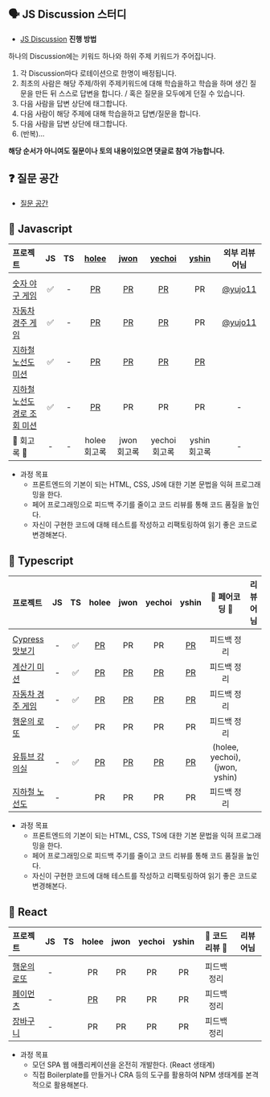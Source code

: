 ## 🗣 JS Discussion 스터디

- [JS Discussion](https://github.com/transcendence42/javascript-archive/discussions/categories/js%EC%8A%A4%ED%84%B0%EB%94%94) **진행 방법**

하나의 Discussion에는 키워드 하나와 하위 주제 키워드가 주어집니다. 

1. 각 Discussion마다 로테이션으로 한명이 배정됩니다.
2. 최초의 사람은 해당 주제/하위 주제키워드에 대해 학습을하고 학습을 하며 생긴 질문을 만든 뒤 스스로 답변을 합니다. / 혹은 질문을 모두에게 던질 수 있습니다.
3. 다음 사람을 답변 상단에 태그합니다.
4. 다음 사람이 해당 주제에 대해 학습을하고 답변/질문을 합니다.
5. 다음 사람을 답변 상단에 태그합니다.
6. (반복)...

**해당 순서가 아니여도 질문이나 토의 내용이있으면 댓글로 참여 가능합니다.**

## ❓ 질문 공간

- [질문 공간](https://github.com/transcendence42/javascript-archive/discussions/categories/q-a)

## 🌱 Javascript

|   프로젝트    |  JS  |  TS  |  [holee](https://github.com/hochan222)   |  [jwon](https://github.com/jwon42)  |  [yechoi](https://github.com/yechoi42)  |  [yshin](https://github.com/yhshin0)  | 외부 리뷰어님    |
| :---------- | :--: | :--: | :------: | :----: | :------: | :-----: | :----------: |
||||||||||
| [숫자 야구 게임](https://github.com/transcendence42/javascript-baseball-precourse)   | ✅ | - |  [PR](https://github.com/transcendence42/javascript-baseball-precourse/pull/1) | [PR](https://github.com/transcendence42/javascript-baseball-precourse/pull/2) | [PR](https://github.com/transcendence42/javascript-baseball-precourse/pull/3) | PR | [@yujo11](https://github.com/yujo11) |
| [자동차 경주 게임](https://github.com/transcendence42/javascript-racingcar-precourse)   | ✅ | - |  [PR](https://github.com/transcendence42/javascript-racingcar-precourse/pull/1) | [PR](https://github.com/transcendence42/javascript-racingcar-precourse/pull/2) | [PR](https://github.com/transcendence42/javascript-racingcar-precourse/pull/3) | PR | [@yujo11](https://github.com/yujo11) |
| [지하철 노선도 미션](https://github.com/transcendence42/javascript-subway-map-precourse)   | ✅ | - |  [PR](https://github.com/transcendence42/javascript-subway-map-precourse/pull/1) | [PR](https://github.com/transcendence42/javascript-subway-map-precourse/pull/2) | [PR](https://github.com/transcendence42/javascript-subway-map-precourse/pull/3) | [PR](https://github.com/transcendence42/javascript-subway-map-precourse/pull/4) |  |
| [지하철 노선도 경로 조회 미션](https://github.com/transcendence42/javascript-subway-path-precourse)   | ✅ | - |  [PR](https://github.com/transcendence42/javascript-subway-path-precourse/pull/1) | PR | PR | PR | - |
| 🌟 회고록 🌟 | - | - | holee 회고록 | jwon 회고록 | yechoi 회고록 | yshin 회고록 | - |

  - 과정 목표
    - 프론트엔드의 기본이 되는 HTML, CSS, JS에 대한 기본 문법을 익혀 프로그래밍을 한다.
    - 페어 프로그래밍으로 피드백 주기를 줄이고 코드 리뷰를 통해 코드 품질을 높인다.
    - 자신이 구현한 코드에 대해 테스트를 작성하고 리팩토링하여 읽기 좋은 코드로 변경해본다.

## 🥚 Typescript

|   프로젝트    |  JS  |  TS  |  holee   |  jwon  |  yechoi  |  yshin  |   🌟  페어코딩 🌟   |    리뷰어님    |
| :---------- | :--: | :--: | :------: | :----: | :------: | :-----: | :---------------: | :----------: |
|||||||
| [Cypress 맛보기](https://github.com/transcendence42/cypress-basic)   | - | ✅ |  [PR](https://github.com/transcendence42/cypress-basic/pull/2) | PR | PR | [PR](https://github.com/transcendence42/cypress-basic/pull/3) | 피드백 정리 |  |
| [계산기 미션](https://github.com/transcendence42/javascript-calculator)   | - | ✅ |  [PR](https://github.com/transcendence42/javascript-calculator/pull/2) | [PR](https://github.com/transcendence42/javascript-calculator/pull/4) | [PR](https://github.com/transcendence42/javascript-calculator/pull/1) | [PR](https://github.com/transcendence42/javascript-calculator/pull/3) | 피드백 정리 |  |
| [자동차 경주 게임](https://github.com/transcendence42/javascript-racingcar)   | - | ✅ |  [PR](https://github.com/transcendence42/javascript-racingcar/pull/1) | [PR](https://github.com/transcendence42/javascript-racingcar/pull/5) | [PR](https://github.com/transcendence42/javascript-racingcar/pull/2) | [PR](https://github.com/transcendence42/javascript-racingcar/pull/3) | 피드백 정리 |  |
| [행운의 로또](https://github.com/transcendence42/javascript-lotto)   | - | ✅ |  PR | PR | PR | PR | 피드백 정리 |  |
| [유튜브 강의실](https://github.com/transcendence42/javascript-youtube-classroom)   | - | ✅ |  [PR](https://github.com/transcendence42/javascript-youtube-classroom/pull/1) | [PR](https://github.com/transcendence42/javascript-youtube-classroom/pull/2) | [PR](https://github.com/transcendence42/javascript-youtube-classroom/pull/1) | [PR](https://github.com/transcendence42/javascript-youtube-classroom/pull/2) | (holee, yechoi), (jwon, yshin) |  |
| [지하철 노선도](https://github.com/transcendence42/javascript-subway)   | - |  |  PR | PR | PR | PR | 피드백 정리 |  |

  - 과정 목표
    - 프론트엔드의 기본이 되는 HTML, CSS, TS에 대한 기본 문법을 익혀 프로그래밍을 한다.
    - 페어 프로그래밍으로 피드백 주기를 줄이고 코드 리뷰를 통해 코드 품질을 높인다.
    - 자신이 구현한 코드에 대해 테스트를 작성하고 리팩토링하여 읽기 좋은 코드로 변경해본다.

## 🥚 React

|   프로젝트    |  JS  |  TS  |  holee   |  jwon  |  yechoi  |  yshin  |   🌟  코드리뷰 🌟   |    리뷰어님    |
| :---------- | :--: | :--: | :------: | :----: | :------: | :-----: | :---------------: | :----------: |
|||||||
| [행운의 로또](https://github.com/transcendence42/react-lotto)   | - |  |  PR | PR | PR | PR | 피드백 정리 |  |
| [페이먼츠](https://github.com/transcendence42/react-payments)   | - |  |  [PR](https://github.com/transcendence42/react-payments/pull/2) | PR | PR | PR | 피드백 정리 |  |
| [장바구니](https://github.com/transcendence42/react-shopping-cart)   | - |  |  PR | PR | PR | PR | 피드백 정리 |  |

  - 과정 목표
    - 모던 SPA 웹 애플리케이션을 온전히 개발한다. (React 생태계)
    - 직접 Boilerplate를 만들거나 CRA 등의 도구를 활용하여 NPM 생태계를 본격적으로 활용해본다.


